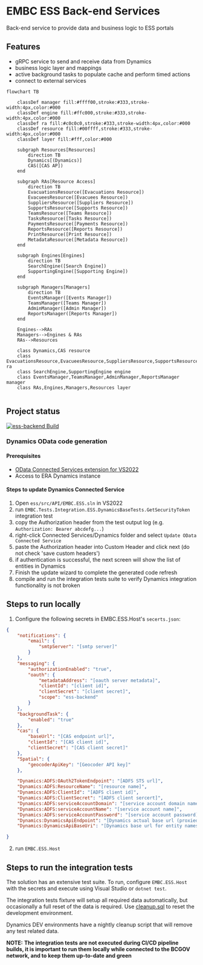 ﻿# EMBC ESS Back-end Services

Back-end service to provide data and business logic to ESS portals

## Features

- gRPC service to send and receive data from Dynamics
- business logic layer and mappings
- active background tasks to populate cache and perform timed actions
- connect to external services

```mermaid
flowchart TB

    classDef manager fill:#ffff00,stroke:#333,stroke-width:4px,color:#000
    classDef engine fill:#ffc000,stroke:#333,stroke-width:4px,color:#000
    classDef ra fill:#c0c0c0,stroke:#333,stroke-width:4px,color:#000
    classDef resource fill:#00ffff,stroke:#333,stroke-width:4px,color:#000
    classDef layer fill:#fff,color:#000

    subgraph Resources[Resources]
        direction TB
        Dynamics[(Dynamics)]
        CAS([CAS AP])
    end    

    subgraph RAs[Resource Access]
        direction TB
        EvacuationsResource([Evacuations Resource])
        EvacueesResource([Evacuees Resource])
        SuppliersResource([Suppliers Resource])
        SupportsResource([Supports Resource])
        TeamsResource([Teams Resource])
        TasksResource([Tasks Resource])
        PaymentsResource([Payments Resource])
        ReportsResource([Reports Resource])
        PrintResource([Print Resource])
        MetadataResource([Metadata Resource])    
    end
            
    subgraph Engines[Engines]
        direction TB
        SearchEngine([Search Engine])
        SupportingEngine([Supporting Engine])
    end
    
    subgraph Managers[Managers]
        direction TB
        EventsManager([Events Manager])
        TeamsManager([Teams Manager])
        AdminManager([Admin Manager])
        ReportsManager([Reports Manager])
    end

    Engines-->RAs
    Managers-->Engines & RAs
    RAs-->Resources

    class Dynamics,CAS resource
    class EvacuationsResource,EvacueesResource,SuppliersResource,SupportsResource,TeamsResource,TasksResource,PaymentsResource,PaymentsResource,ReportsResource,PrintResource,MetadataResource ra
    class SearchEngine,SupportingEngine engine
    class EventsManager,TeamsManager,AdminManager,ReportsManager manager
    class RAs,Engines,Managers,Resources layer
   
```

## Project status

[![ess-backend Build](https://github.com/bcgov/embc-ess-mod/actions/workflows/build-ess-backend.yml/badge.svg)](https://github.com/bcgov/embc-ess-mod/actions/workflows/build-ess-backend.yml)

### Dynamics OData code generation

#### Prerequisites

- [OData Connected Services extension for VS2022](https://github.com/odata/ODataConnectedService)
- Access to ERA Dynamics instance

#### Steps to update Dynamics Connected Service

1. Open `ess/src/API/EMBC.ESS.sln` in VS2022
2. run `EMBC.Tests.Integration.ESS.DynamicsBaseTests.GetSecurityToken` integration test
3. copy the Authorization header from the test output log (e.g. `Authorization: Bearer abcdefg...`)
4. right-click Connected Services/Dynamics folder and select `Update OData Connected Service`
5. paste the Authorization header into Custom Header and click next (do not check 'save custom headers')
6. if authentication is successful, the next screen will show the list of entities in Dynamics
7. Finish the update wizard to complete the generated code refresh
8. compile and run the integration tests suite to verify Dynamics integration functionality is not broken

## Steps to run locally

1. Configure the following secrets in EMBC.ESS.Host's `secerts.json`:

```json
{
    "notifications": {
        "email": {
            "smtpServer": "[smtp server]"
        }
    },
    "messaging": {
        "authorizationEnabled": "true",
        "oauth": {
            "metadataAddress": "[oauth server metadata]",
            "clientId": "[client id]",
            "clientSecret": "[client secret]",
            "scope": "ess-backend"
        }
    },
    "backgroundTask": {
        "enabled": "true"
    },
    "cas": {
        "baseUrl": "[CAS endpoint url]",
        "clientId": "[CAS client id]",
        "clientSecret": "[CAS client secret]"
    },
    "Spatial": {
        "geocoderApiKey": "[Geocoder API key]"
    },

    "Dynamics:ADFS:OAuth2TokenEndpoint": "[ADFS STS url]",
    "Dynamics:ADFS:ResourceName": "[resource name]",
    "Dynamics:ADFS:ClientId": "[ADFS client id]",
    "Dynamics:ADFS:ClientSecret": "[ADFS client sercert]",
    "Dynamics:ADFS:serviceAccountDomain": "[service account domain name]",
    "Dynamics:ADFS:serviceAccountName": "[service account name]",
    "Dynamics:ADFS:serviceAccountPassword": "[service account password]",
    "Dynamics:DynamicsApiEndpoint": "[Dynamics actual base url (proxied)]",
    "Dynamics:DynamicsApiBaseUri": "[Dynamics base url for entity names]"

}
```

2. run `EMBC.ESS.Host`

## Steps to run the integration tests

The solution has an extensive test suite. To run, configure `EMBC.ESS.Host` with the secrets and execute using Visual Studio or `dotnet test`.

The integration tests fixture will setup all required data automatically, but occasionally a full reset of the data is required. Use [cleanup.sql](../tools/scripts/dev-cleanup.sql) to reset the development environment.

Dynamics DEV environments have a nightly cleanup script that will remove any test related data.

**NOTE:** **The integration tests are not executed during CI/CD pipeline builds, it is important to run them locally while connected to the BCGOV network, and to keep them up-to-date and green**
